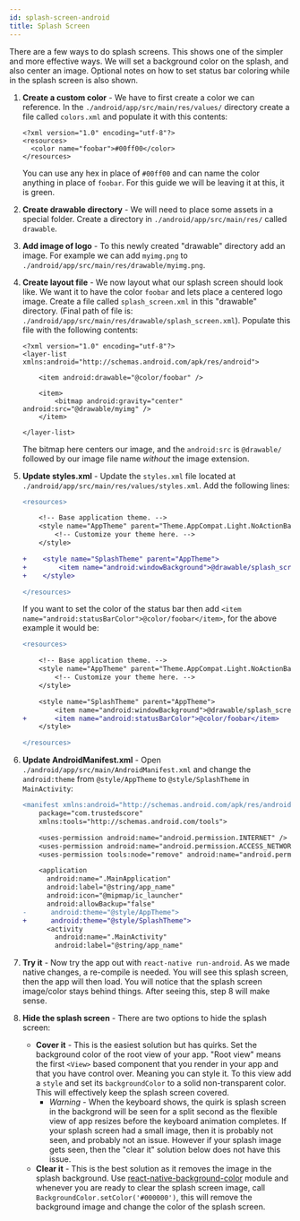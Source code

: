 ```yaml
---
id: splash-screen-android
title: Splash Screen
---
```


There are a few ways to do splash screens. This shows one of the simpler and more effective ways. We will set a background color on the splash, and also center an image. Optional notes on how to set status bar coloring while in the splash screen is also shown.

1. **Create a custom color** - We have to first create a color we can reference. In the `./android/app/src/main/res/values/` directory create a file called `colors.xml` and populate it with this contents:
  
    ```
    <?xml version="1.0" encoding="utf-8"?>
    <resources>
      <color name="foobar">#00ff00</color>
    </resources>
    ```
  
    You can use any hex in place of `#00ff00` and can name the color anything in place of `foobar`. For this guide we will be leaving it at this, it is green.

2. **Create drawable directory** - We will need to place some assets in a special folder. Create a directory in `./android/app/src/main/res/` called `drawable`.

3. **Add image of logo** - To this newly created "drawable" directory add an image. For example we can add `myimg.png` to `./android/app/src/main/res/drawable/myimg.png`.

4. **Create layout file** - We now layout what our splash screen should look like. We want it to have the color `foobar` and lets place a centered logo image. Create a file called `splash_screen.xml` in this "drawable" directory. (Final path of file is: `./android/app/src/main/res/drawable/splash_screen.xml`). Populate this file with the following contents:

    ```
    <?xml version="1.0" encoding="utf-8"?>
    <layer-list xmlns:android="http://schemas.android.com/apk/res/android">

        <item android:drawable="@color/foobar" />

        <item>
            <bitmap android:gravity="center" android:src="@drawable/myimg" />
        </item>

    </layer-list>
    ```
    
    The bitmap here centers our image, and the `android:src` is `@drawable/` followed by our image file name *without* the image extension.  
    
5. **Update styles.xml** - Update the `styles.xml` file located at `./android/app/src/main/res/values/styles.xml`. Add the following lines:

    ```diff
    <resources>

        <!-- Base application theme. -->
        <style name="AppTheme" parent="Theme.AppCompat.Light.NoActionBar">
            <!-- Customize your theme here. -->
        </style>

    +    <style name="SplashTheme" parent="AppTheme">
    +        <item name="android:windowBackground">@drawable/splash_screen</item>
    +    </style>

    </resources>
    ```
    
    If you want to set the color of the status bar then add `<item name="android:statusBarColor">@color/foobar</item>`, for the above example it would be:
    
    ```diff
    <resources>

        <!-- Base application theme. -->
        <style name="AppTheme" parent="Theme.AppCompat.Light.NoActionBar">
            <!-- Customize your theme here. -->
        </style>

        <style name="SplashTheme" parent="AppTheme">
            <item name="android:windowBackground">@drawable/splash_screen</item>
    +       <item name="android:statusBarColor">@color/foobar</item>
        </style>

    </resources>
    ```
    
6. **Update AndroidManifest.xml** - Open `./android/app/src/main/AndroidManifest.xml` and change the `android:theme` from `@style/AppTheme` to `@style/SplashTheme` in `MainActivity`:

    ```diff
    <manifest xmlns:android="http://schemas.android.com/apk/res/android"
        package="com.trustedscore"
        xmlns:tools="http://schemas.android.com/tools">

        <uses-permission android:name="android.permission.INTERNET" />
        <uses-permission android:name="android.permission.ACCESS_NETWORK_STATE" />
        <uses-permission tools:node="remove" android:name="android.permission.READ_PHONE_STATE" />

        <application
          android:name=".MainApplication"
          android:label="@string/app_name"
          android:icon="@mipmap/ic_launcher"
          android:allowBackup="false"
    -      android:theme="@style/AppTheme">
    +      android:theme="@style/SplashTheme">
          <activity
            android:name=".MainActivity"
            android:label="@string/app_name"
    ```

7. **Try it** - Now try the app out with `react-native run-android`. As we made native changes, a re-compile is needed. You will see this splash screen, then the app will then load. You will notice that the splash screen image/color stays behind things. After seeing this, step 8 will make sense.

8. **Hide the splash screen** - There are two options to hide the splash screen:

      * **Cover it** - This is the easiest solution but has quirks. Set the background color of the root view of your app. "Root view" means the first `<View>` based component that you render in your app and that you have control over. Meaning you can style it. To this view add a `style` and set its `backgroundColor` to a solid non-transparent color. This will effectively keep the splash screen covered.
        * *Warning* - When the keyboard shows, the quirk is splash screen in the backgrond will be seen for a split second as the flexible view of app resizes before the keyboard animation completes. If your splash screen had a small image, then it is probably not seen, and probably not an issue. However if your splash image gets seen, then the "clear it" solution below does not have this issue.
      * **Clear it** - This is the best solution as it removes the image in the splash background. Use [react-native-background-color](https://github.com/ramilushev/react-native-background-color) module and whenever you are ready to clear the splash screen image, call `BackgroundColor.setColor('#000000')`, this will remove the background image and change the color of the splash screen.
